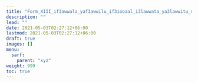 ```yaml
---
title: "Form_XIII_if3awwala_yaf3awwilu_if3iooaal_i3lawwata_ya3lawwitu_mudaa3af"
description: ""
lead: ""
date: 2021-05-03T02:27:12+06:00
lastmod: 2021-05-03T02:27:12+06:00
draft: true
images: []
menu: 
  sarf:
    parent: "xyz"
weight: 999
toc: true
---
```



